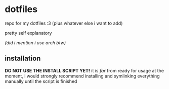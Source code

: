 # dotfiles

repo for my dotfiles :3 (plus whatever else i want to add)

pretty self explanatory

*(did i mention i use arch btw)*

## installation

**DO NOT USE THE INSTALL SCRIPT YET!** it is *far* from ready for usage at the moment, i would strongly recommend installing and symlinking everything manually until the script is finished
